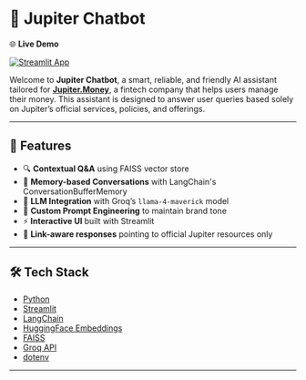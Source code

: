 # 💬 Jupiter Chatbot 
🌐 **Live Demo** 

[![Streamlit App](https://img.shields.io/badge/Launch%20App-Streamlit-ff4b4b?style=for-the-badge&logo=streamlit&logoColor=white)](https://jupiterchatbot.streamlit.app/)  

Welcome to **Jupiter Chatbot**, a smart, reliable, and friendly AI assistant tailored for [**Jupiter.Money**](https://jupiter.money), a fintech company that helps users manage their money. This assistant is designed to answer user queries based solely on Jupiter’s official services, policies, and offerings.

---

## 🚀 Features

- 🔍 **Contextual Q&A** using FAISS vector store
- 🧠 **Memory-based Conversations** with LangChain's ConversationBufferMemory
- 🤖 **LLM Integration** with Groq’s `llama-4-maverick` model
- 🧾 **Custom Prompt Engineering** to maintain brand tone
- ⚡ **Interactive UI** built with Streamlit
- 🔗 **Link-aware responses** pointing to official Jupiter resources only

---

## 🛠️ Tech Stack

- [Python](https://www.python.org/)
- [Streamlit](https://streamlit.io/)
- [LangChain](https://www.langchain.com/)
- [HuggingFace Embeddings](https://huggingface.co/sentence-transformers/all-mpnet-base-v2)
- [FAISS](https://github.com/facebookresearch/faiss)
- [Groq API](https://console.groq.com/)
- [dotenv](https://pypi.org/project/python-dotenv/)

---
